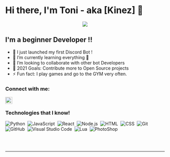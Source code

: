 # Hi there, I'm Toni - aka [Kinez] 👋

<div align="center"><img src="https://media.giphy.com/media/elfrbv2eE2jkYeOtLw/giphy.gif?cid=790b7611d6bde2b29f20713b1c83a8776e71c836d4f243e1&rid=giphy.gif&ct=g"></div>

## I'm a beginner Developer !!

- 🔭 I just launched my first Discord Bot !
- 🌱 I’m currently learning everything 🤣
- 👯 I’m looking to collaborate with other bot Developers
- 🥅 2021 Goals: Contribute more to Open Source projects
- ⚡ Fun fact: I play games and go to the GYM very often.

### Connect with me:

[<img align="left" alt="codeSTACKr.com" width="22px" src="https://cdn.discordapp.com/attachments/886229382862098482/889243756753207336/discord.png" />][Discord]


<br />

### Technologies that I know!

![Python](https://cdn.discordapp.com/attachments/886229382862098482/889240925807738880/python_1.png)&nbsp;
![JavaScript](https://cdn.discordapp.com/attachments/886229382862098482/889241194473848882/javascript.png)&nbsp;
![React](https://cdn.discordapp.com/attachments/886229382862098482/889241417870876773/react.png)&nbsp;
![Node.js](https://cdn.discordapp.com/attachments/886229382862098482/889241646313664592/nodejs.png)&nbsp;
![HTML](https://cdn.discordapp.com/attachments/886229382862098482/889242077165133874/html-5.png)&nbsp;
![CSS](https://cdn.discordapp.com/attachments/886229382862098482/889242255037186168/css-3.png)&nbsp;
![Git](https://cdn.discordapp.com/attachments/886229382862098482/889242593697865788/git-logo.png)&nbsp;
![GitHub](https://cdn.discordapp.com/attachments/886229382862098482/889242665802149938/github.png)&nbsp;
![Visual Studio Code](https://cdn.discordapp.com/attachments/886229382862098482/889242755149205566/visual-studio.png)&nbsp;
![Lua](https://cdn.discordapp.com/attachments/886229382862098482/889242833742073936/lua.png)&nbsp;
![PhotoShop](https://cdn.discordapp.com/attachments/886229382862098482/889243449222627439/adobe-photoshop-logo.png)&nbsp;


<br />
<br />

---



[discord]: https://discord.gg/hFFXW8v2kV
